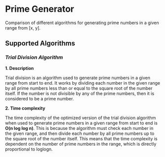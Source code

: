 # Prime Generator
Comparison of different algorithms for generating prime numbers in a given range from [x, y].

## Supported Algorithms

### *Trial Division Algorithm*

**1. Description**

Trial division is an algorithm used to generate prime numbers in a given range from start to end. It works by dividing each number in the given range by all prime numbers less than or equal to the square root of the number itself. If the number is not divisible by any of the prime numbers, then it is considered to be a prime number. 

**2. Time complexity**

The time complexity of the optimized version of the trial division algorithm when used to generate prime numbers in a given range from start to end is **O(n log log n)**. This is because the algorithm must check each number in the given range, and then divide each number by all prime numbers up to the square root of the number itself. This means that the time complexity is dependent on the number of prime numbers in the range, which is directly proportional to loglogn.